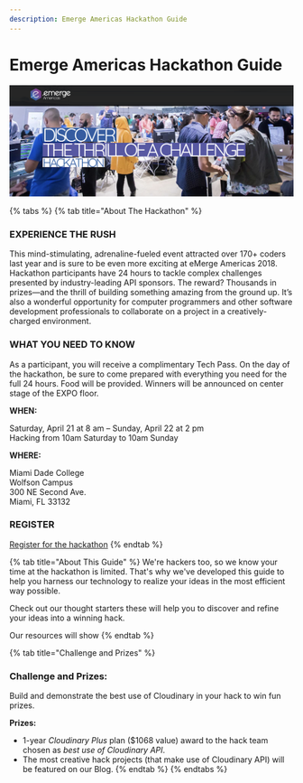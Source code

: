 ```yaml
---
description: Emerge Americas Hackathon Guide
---
```


# Emerge Americas Hackathon Guide

![](.gitbook/assets/emergeamericas2018-cover%20%281%29.png)

{% tabs %}
{% tab title="About The Hackathon" %}
### EXPERIENCE THE RUSH

This mind-stimulating, adrenaline-fueled event attracted over 170+ coders last year and is sure to be even more exciting at eMerge Americas 2018. Hackathon participants have 24 hours to tackle complex challenges presented by industry-leading API sponsors. The reward? Thousands in prizes—and the thrill of building something amazing from the ground up. It’s also a wonderful opportunity for computer programmers and other software development professionals to collaborate on a project in a creatively-charged environment.

### WHAT YOU NEED TO KNOW

As a participant, you will receive a complimentary Tech Pass. On the day of the hackathon, be sure to come prepared with everything you need for the full 24 hours. Food will be provided. Winners will be announced on center stage of the EXPO floor.

**WHEN:**

Saturday, April 21 at 8 am – Sunday, April 22 at 2 pm  
Hacking from 10am Saturday to 10am Sunday

**WHERE:**

Miami Dade College  
Wolfson Campus  
300 NE Second Ave.  
Miami, FL 33132

### REGISTER

[Register for the hackathon](https://www.eventbrite.com/e/emerge-americas-hackathon-2018-in-partnership-with-wyncode-tickets-42537305225)
{% endtab %}

{% tab title="About This Guide" %}
We're hackers too, so we know your time at the hackathon is limited. That's why we've developed this guide to help you harness our technology to realize your ideas in the most efficient way possible.

Check out our thought starters these will help you to discover and refine your ideas into a winning hack.  

Our resources will show 
{% endtab %}

{% tab title="Challenge and Prizes" %}
### Challenge and Prizes:

Build and demonstrate the best use of Cloudinary in your hack to win fun prizes.

**Prizes:**

* 1-year _Cloudinary Plus_ plan \($1068 value\) award to the hack team chosen as _best use of Cloudinary API_.
* The most creative hack projects \(that make use of Cloudinary API\) will be featured on our Blog.
{% endtab %}
{% endtabs %}



